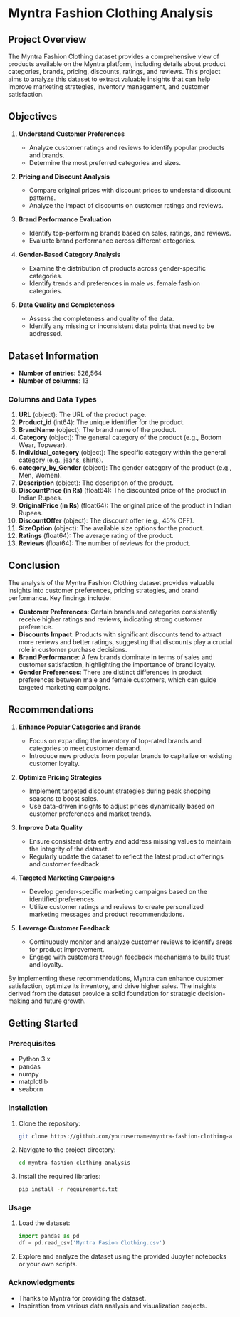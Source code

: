 # Myntra Fashion Clothing Analysis

## Project Overview
The Myntra Fashion Clothing dataset provides a comprehensive view of products available on the Myntra platform, including details about product categories, brands, pricing, discounts, ratings, and reviews. This project aims to analyze this dataset to extract valuable insights that can help improve marketing strategies, inventory management, and customer satisfaction.

## Objectives
1. **Understand Customer Preferences**
   - Analyze customer ratings and reviews to identify popular products and brands.
   - Determine the most preferred categories and sizes.

2. **Pricing and Discount Analysis**
   - Compare original prices with discount prices to understand discount patterns.
   - Analyze the impact of discounts on customer ratings and reviews.

3. **Brand Performance Evaluation**
   - Identify top-performing brands based on sales, ratings, and reviews.
   - Evaluate brand performance across different categories.

4. **Gender-Based Category Analysis**
   - Examine the distribution of products across gender-specific categories.
   - Identify trends and preferences in male vs. female fashion categories.

5. **Data Quality and Completeness**
   - Assess the completeness and quality of the data.
   - Identify any missing or inconsistent data points that need to be addressed.

## Dataset Information
- **Number of entries**: 526,564
- **Number of columns**: 13

### Columns and Data Types
1. **URL** (object): The URL of the product page.
2. **Product_id** (int64): The unique identifier for the product.
3. **BrandName** (object): The brand name of the product.
4. **Category** (object): The general category of the product (e.g., Bottom Wear, Topwear).
5. **Individual_category** (object): The specific category within the general category (e.g., jeans, shirts).
6. **category_by_Gender** (object): The gender category of the product (e.g., Men, Women).
7. **Description** (object): The description of the product.
8. **DiscountPrice (in Rs)** (float64): The discounted price of the product in Indian Rupees.
9. **OriginalPrice (in Rs)** (float64): The original price of the product in Indian Rupees.
10. **DiscountOffer** (object): The discount offer (e.g., 45% OFF).
11. **SizeOption** (object): The available size options for the product.
12. **Ratings** (float64): The average rating of the product.
13. **Reviews** (float64): The number of reviews for the product.

## Conclusion
The analysis of the Myntra Fashion Clothing dataset provides valuable insights into customer preferences, pricing strategies, and brand performance. Key findings include:

- **Customer Preferences**: Certain brands and categories consistently receive higher ratings and reviews, indicating strong customer preference.
- **Discounts Impact**: Products with significant discounts tend to attract more reviews and better ratings, suggesting that discounts play a crucial role in customer purchase decisions.
- **Brand Performance**: A few brands dominate in terms of sales and customer satisfaction, highlighting the importance of brand loyalty.
- **Gender Preferences**: There are distinct differences in product preferences between male and female customers, which can guide targeted marketing campaigns.

## Recommendations
1. **Enhance Popular Categories and Brands**
   - Focus on expanding the inventory of top-rated brands and categories to meet customer demand.
   - Introduce new products from popular brands to capitalize on existing customer loyalty.

2. **Optimize Pricing Strategies**
   - Implement targeted discount strategies during peak shopping seasons to boost sales.
   - Use data-driven insights to adjust prices dynamically based on customer preferences and market trends.

3. **Improve Data Quality**
   - Ensure consistent data entry and address missing values to maintain the integrity of the dataset.
   - Regularly update the dataset to reflect the latest product offerings and customer feedback.

4. **Targeted Marketing Campaigns**
   - Develop gender-specific marketing campaigns based on the identified preferences.
   - Utilize customer ratings and reviews to create personalized marketing messages and product recommendations.

5. **Leverage Customer Feedback**
   - Continuously monitor and analyze customer reviews to identify areas for product improvement.
   - Engage with customers through feedback mechanisms to build trust and loyalty.

By implementing these recommendations, Myntra can enhance customer satisfaction, optimize its inventory, and drive higher sales. The insights derived from the dataset provide a solid foundation for strategic decision-making and future growth.

## Getting Started

### Prerequisites
- Python 3.x
- pandas
- numpy
- matplotlib
- seaborn

### Installation
1. Clone the repository:
    ```bash
    git clone https://github.com/yourusername/myntra-fashion-clothing-analysis.git
    ```
2. Navigate to the project directory:
    ```bash
    cd myntra-fashion-clothing-analysis
    ```
3. Install the required libraries:
    ```bash
    pip install -r requirements.txt
    ```

### Usage
1. Load the dataset:
    ```python
    import pandas as pd
    df = pd.read_csv('Myntra Fasion Clothing.csv')
    ```
2. Explore and analyze the dataset using the provided Jupyter notebooks or your own scripts.

### Acknowledgments
- Thanks to Myntra for providing the dataset.
- Inspiration from various data analysis and visualization projects.

